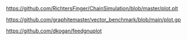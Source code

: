 https://github.com/RichtersFinger/ChainSimulation/blob/master/plot.plt

https://github.com/graphitemaster/vector_benchmark/blob/main/plot.gp

https://github.com/dkogan/feedgnuplot
